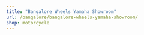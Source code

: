```yaml
---
title: "Bangalore Wheels Yamaha Showroom"
url: /bangalore/bangalore-wheels-yamaha-showroom/
shop: motorcycle
---
```

